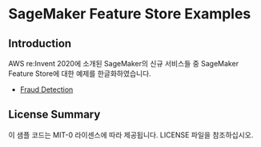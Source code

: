 # SageMaker Feature Store Examples

## Introduction
AWS re:Invent 2020에 소개된 SageMaker의 신규 서비스들 중 SageMaker Feature Store에 대한 예제를 한글화하였습니다.

- [Fraud Detection](sagemaker_featurestore_fraud_detection_python_sdk.ipynb)

## License Summary
이 샘플 코드는 MIT-0 라이센스에 따라 제공됩니다. LICENSE 파일을 참조하십시오.
